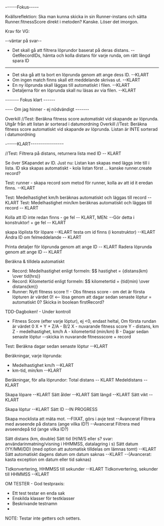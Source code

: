 


------Fokus-----






Kvällsreflektion: Ska man kunna skicka in sin Runner-instans och sätta Runner.fitnessScore direkt i metoden? Kanske. Löser det imorgon.  


Krav för VG: 

--väntar på svar--
- Det skall gå att filtrera löprundor baserat på deras distans. --GetRecordIDs, hämta och kolla distans för varje runda, om rätt längd spara ID
------------------




- Det ska gå att ta bort en löprunda genom att ange dess ID. --KLART
- Om ingen match finns skall ett meddelande skrivas ut.    --KLART
- En ny löprunda skall läggas till automatiskt i filen. --KLART
- Detaljerna för en löprunda skall nu läsas av via filen. --KLART

------- Fokus klart ------



---- Om jag hinner - ej nödvändigt -------

Overkill //Test: Beräkna fitness score automatiskt vid skapande av löprunda. Utgår från att listan är sorterad i datumordning
Overkill //Test: Beräkna fitness score automatiskt vid skapande av löprunda. Listan är INTE sorterad i datumordning



------KLART-----------------

//Test: Filtrera på distans, returnera lista med ID -- KLART

Se över SKapandet av ID. Just nu: Listan kan skapas med läggs inte till i lista. 
ID ska skapas automatiskt - kola listan först ... kanske runner.create record?

Test: runner - skapa record som metod för runner, kolla av att id it eredan finns. --KLART

Test: Medelhastighet km/h beräknas automatiskt och läggas till record -- KLART
Test: Medelhastighet min/km beräknas automatiskt och läggas till record -- KLART

Kolla att ID inte redan finns - ge fel -- KLART, MEN: --Gör detta i konstruktor! + ge fel -- KLART

skapa löplista för löpare --KLART
testa om id finns (i konstruktor) --KLART
Ändra ID om felmeddelande -- KLART

Printa detaljer för löprunda genom att ange ID -- KLART
Radera löprunda genom att ange ID -- KLART


Beräkna & tilldela automatiskt

- Record: Medelhastighet enligt formeln: $$ hastighet = {distans(km) \over tid(hrs)} 
- Record: Kilometertid enligt formeln: $$ kilometertid = {tid(min) \over distans(km)}
- Runner: Nytt fitness score
!! - Obs fitness score - om det är första löpturen är värdet 0! <-- lösa genom att dagar sedan senaste löptur = automatiskt 0? Skicka in boolean firstRecord?


TDD-Dagboken! - Under kontroll
- Fitness Score (efter varje löptur), ej <0, endast heltal, Om första rundan är värdet 0
X + Y + Z/A - B/2
X - nuvarande fitness score
Y - distans, km
Z - medelhastighet, km/h
A - kilometertid (min/km)
B - Dagar sedan senaste löptur
 --skicka in nuvarande fitnessscore + record


Test: Beräkna dagar sedan senaste löptur --KLART

Beräkningar, varje löprunda: 
- Medelhastighet km/h --KLART
- km-tid, min/km --KLART

Beräkningar, för alla löprundor:
Total distans -- KLART
Medeldistans -- KLART


Skapa löpare --KLART
Sätt ålder --KLART
Sätt längd --KLART
Sätt vikt --KLART


Skapa löptur --KLART
Sätt ID --IN PROGRESS


Skapa mocklista att mäta mot. --FIXAT, görs i avje test
--Avancerat Filtrera med avseende på distans (ange vilka ID?)
--Avancerat  Filtrera med avseendepå tid (ange vilka ID?)


Sätt distans (km, double)
Sätt tid (H/M/S eller s? svar: användarinmatning/visning i HHMMSS, datalagring i s)
Sätt datum (YY/MM/DD) (med option att automatisk tilldelas om lämnas tomt) --KLART
Sätt automatiskt dagens datum om datum saknas --KLART
--(Avancerat: kasta exception om datum eller tid saknas)

Tidkonvertering, HHMMSS till sekunder --KLART
Tidkonvertering, sekunder till HHMMSS --KLART




OM TESTER - 
God testpraxis: 
- Ett test testar en enda sak
- Enskilda klasser för testklasser
- Beskrivande testnamn
- 



NOTE: Testar inte getters och setters.

